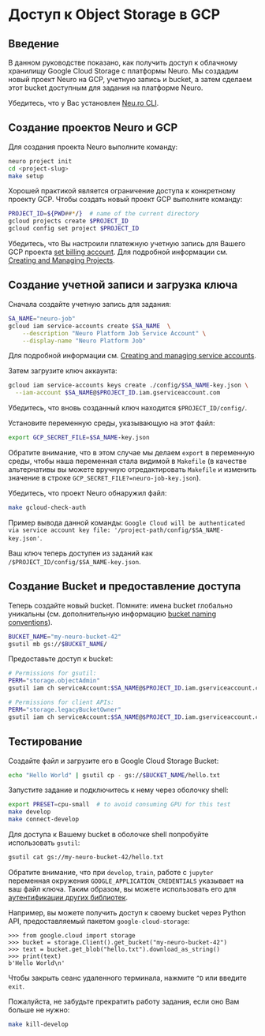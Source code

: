# Доступ к Object Storage в GCP

## Введение

В данном руководстве показано, как получить доступ к облачному хранилищу Google Cloud Storage с платформы Neuro. Мы создадим новый проект Neuro на GCP, учетную запись и bucket, а затем сделаем этот bucket доступным для задания на платформе Neuro.

Убедитесь, что у Вас установлен [Neu.ro CLI](../references/cli-reference/).

## Создание проектов Neuro и GCP

Для создания проекта Neuro выполните команду:

```bash
neuro project init
cd <project-slug>
make setup
```

Хорошей практикой является ограничение доступа к конкретному проекту GCP. Чтобы создать новый проект GCP выполните команду:

```bash
PROJECT_ID=${PWD##*/}  # name of the current directory
gcloud projects create $PROJECT_ID
gcloud config set project $PROJECT_ID
```

Убедитесь, что Вы настроили платежную учетную запись для Вашего GCP проекта [set billing account](https://cloud.google.com/billing/docs/how-to/modify-project). Для подробной информации см. [Creating and Managing Projects](https://cloud.google.com/resource-manager/docs/creating-managing-projects).

## Создание учетной записи и загрузка ключа

Сначала создайте учетную запись для задания:

```bash
SA_NAME="neuro-job"
gcloud iam service-accounts create $SA_NAME  \
    --description "Neuro Platform Job Service Account" \
    --display-name "Neuro Platform Job"
```

Для подробной информации см. [Creating and managing service accounts](https://cloud.google.com/iam/docs/creating-managing-service-accounts#iam-service-accounts-create-gcloud).

Затем загрузите ключ аккаунта:

```bash
gcloud iam service-accounts keys create ./config/$SA_NAME-key.json \
  --iam-account $SA_NAME@$PROJECT_ID.iam.gserviceaccount.com
```

Убедитесь, что вновь созданный ключ находится `$PROJECT_ID/config/`.

Установите переменную среды, указывающую на этот файл:

```bash
export GCP_SECRET_FILE=$SA_NAME-key.json
```

Обратите внимание, что в этом случае мы делаем `export` в переменную среды, чтобы наша переменная стала видимой в `Makefile` \(в качестве альтернативы вы можете вручную отредактировать `Makefile` и изменить значение в строке `GCP_SECRET_FILE?=neuro-job-key.json`\).

Убедитесь, что проект Neuro обнаружил файл:

```bash
make gcloud-check-auth
```

Пример вывода данной команды: `Google Cloud will be authenticated via service account key file: '/project-path/config/$SA_NAME-key.json'`.

Ваш ключ теперь доступен из заданий как `/$PROJECT_ID/config/$SA_NAME-key.json`.

## Создание Bucket и предоставление доступа

Теперь создайте новый bucket. Помните: имена bucket глобально уникальны \(см. дополнительную информацию [bucket naming conventions](https://cloud.google.com/storage/docs/naming)\).

```bash
BUCKET_NAME="my-neuro-bucket-42"
gsutil mb gs://$BUCKET_NAME/
```

Предоставьте доступ к bucket:

```bash
# Permissions for gsutil:
PERM="storage.objectAdmin"
gsutil iam ch serviceAccount:$SA_NAME@$PROJECT_ID.iam.gserviceaccount.com:roles/$PERM gs://$BUCKET_NAME

# Permissions for client APIs:
PERM="storage.legacyBucketOwner"
gsutil iam ch serviceAccount:$SA_NAME@$PROJECT_ID.iam.gserviceaccount.com:roles/$PERM gs://$BUCKET_NAME
```

## Тестирование

Создайте файл и загрузите его в Google Cloud Storage Bucket:

```bash
echo "Hello World" | gsutil cp - gs://$BUCKET_NAME/hello.txt
```

Запустите задание и подключитесь к нему через оболочку shell:

```bash
export PRESET=cpu-small  # to avoid consuming GPU for this test
make develop
make connect-develop
```

Для доступа к Вашему bucket в оболочке shell попробуйте использовать `gsutil`:

```bash
gsutil cat gs://my-neuro-bucket-42/hello.txt
```

Обратите внимание, что при `develop`, `train`, работе с `jupyter` переменная окружения `GOOGLE_APPLICATION_CREDENTIALS` указывает на ваш файл ключа. Таким образом, вы можете использовать его для [аутентификации других библиотек](https://cloud.google.com/storage/docs/reference/libraries).

Например, вы можете получить доступ к своему bucket через Python API, предоставляемый пакетом `google-cloud-storage`:

```text
>>> from google.cloud import storage
>>> bucket = storage.Client().get_bucket("my-neuro-bucket-42")
>>> text = bucket.get_blob("hello.txt").download_as_string()
>>> print(text)
b'Hello World\n'
```

Чтобы закрыть сеанс удаленного терминала, нажмите `^D` или введите `exit`.

Пожалуйста, не забудьте прекратить работу задания, если оно Вам больше не нужно:

```bash
make kill-develop
```

